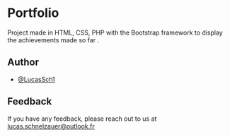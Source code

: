 # Portfolio

Project made in HTML, CSS, PHP with the Bootstrap framework to display the achievements made so far .




## Author

- [@LucasSch1](https://github.com/LucasSch1)


## Feedback

If you have any feedback, please reach out to us at lucas.schnelzauer@outlook.fr

